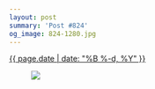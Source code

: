 ```yaml
---
layout: post
summary: 'Post #824'
og_image: 824-1280.jpg
---
```


<div class="post">
 <time>
  <a href="/824">
   {{ page.date | date: "%B %-d, %Y" }}
  </a>
 </time>
 <a href="/824">
  <figure data-taken="4/17/2019">
   <img sizes="(min-width: 700px) 50vw, calc(100vw - 2rem)" src="{{ site.assets_url }}/824-640.jpg" srcset="{{ site.assets_url }}/824-320.jpg 320w, {{ site.assets_url }}/824-640.jpg 640w, {{ site.assets_url }}/824-960.jpg 960w, {{ site.assets_url }}/824-1280.jpg 1280w"/>
  </figure>
 </a>
</div>
